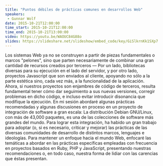 ```yaml
---
title: "Puntos débiles de prácticas comunes en desarrollos Web"
speakers:
 - Gunnar Wolf
date: 2015-10-21T12:00:00
time_start: 2015-10-21T12:00:00
time_end: 2015-10-21T13:00:00
video: https://youtu.be/WAOUC84G88o
slides: https://slideshare.net/slideshow/embed_code/key/GiSlkrnKk1SXp7
---
```


<p>Los sistemas Web ya no se construyen a partir de piezas fundamentales o marcos "pelones", sino que parten necesariamente de combinar una gran cantidad de recursos creados por terceros — Por un lado, bibliotecas diversas para su ejecución en el lado del servidor, y por otro lado, proyectos Javascript que son enviados al cliente, apoyando no sólo a la parte estética sino, cada vez más, a la funcionalidad de la aplicación. Ahora, si nuestros proyectos son enjambres de código de terceros, resulta fundamental tener cómo dar seguimiento a sus nuevas versiones, corregir problemas en dicho código, e incluso evitar introducir disonancia que modifique la ejecución. En mi sesión abordaré algunas prácticas recomendadas y algunas discusiones en proceso en un proyecto de integración de software a gran escala: La distribución Debian GNU/Linux, con más de 43,000 paquetes, es una de las colecciones de software más grandes del mundo. Para lograr esta integración, ha habido un gran trabajo para adoptar (o, si es necesario, criticar y mejorar) las prácticas de las diversas comunidades de desarrollo de distintos marcos, lenguajes e ideologías. Para mantener un enfoque hacia el mundo Web, enfocaré las temáticas a abordar en las prácticas específicas empleadas con frecuencia en proyectos basados en Ruby, PHP y JavaScript, presentando nuestras recomendaciones o, en todo caso, nuestra forma de lidiar con las carencias que éstas presentan.</p>

<p style="text-align: center;">&nbsp;</p>